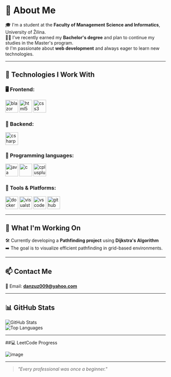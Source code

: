 # 👋 About Me

🎓 I'm a student at the **Faculty of Management Science and Informatics**, University of Žilina.  
🧑‍🎓 I’ve recently earned my **Bachelor's degree** and plan to continue my studies in the Master's program.  
🌐 I'm passionate about **web development** and always eager to learn new technologies.

---

## 🚀 Technologies I Work With

### 🖥️ Frontend:
<p align="left">
  <img src="https://cdn.jsdelivr.net/gh/devicons/devicon/icons/blazor/blazor-original.svg" alt="blazor" width="40" height="40"/>
  <img src="https://cdn.jsdelivr.net/gh/devicons/devicon/icons/html5/html5-original.svg" alt="html5" width="40" height="40"/>
  <img src="https://cdn.jsdelivr.net/gh/devicons/devicon/icons/css3/css3-original.svg" alt="css3" width="40" height="40"/>
</p>

### 🧠 Backend:
<p align="left">
  <img src="https://cdn.jsdelivr.net/gh/devicons/devicon/icons/csharp/csharp-original.svg" alt="csharp" width="40" height="40"/>
</p>

### 🧾 Programming languages:
<p align="left">
  <img src="https://cdn.jsdelivr.net/gh/devicons/devicon/icons/java/java-original.svg" alt="java" width="40" height="40"/>
  <img src="https://cdn.jsdelivr.net/gh/devicons/devicon/icons/c/c-original.svg" alt="c" width="40" height="40"/>
  <img src="https://cdn.jsdelivr.net/gh/devicons/devicon/icons/cplusplus/cplusplus-original.svg" alt="cplusplus" width="40" height="40"/>
</p>

### 🔧 Tools & Platforms:
<p align="left">
  <img src="https://cdn.jsdelivr.net/gh/devicons/devicon/icons/docker/docker-original.svg" alt="docker" width="40" height="40"/>
  <img src="https://cdn.jsdelivr.net/gh/devicons/devicon/icons/visualstudio/visualstudio-plain.svg" alt="visualstudio" width="40" height="40"/>
  <img src="https://cdn.jsdelivr.net/gh/devicons/devicon/icons/vscode/vscode-original.svg" alt="vscode" width="40" height="40"/>
  <img src="https://cdn.jsdelivr.net/gh/devicons/devicon/icons/github/github-original.svg" alt="github" width="40" height="40"/>
</p>

---

## 🧩 What I'm Working On
🛠️ Currently developing a **Pathfinding project** using **Dijkstra's Algorithm**  
➡️ The goal is to visualize efficient pathfinding in grid-based environments.

---

## 📫 Contact Me

📧 Email: **danzuz009@yahoo.com**  

---

## 📊 GitHub Stats

![GitHub Stats](https://github-readme-stats.vercel.app/api?username=firkraagg&show_icons=true&theme=github_dark)  
![Top Languages](https://github-readme-stats.vercel.app/api/top-langs/?username=firkraagg&layout=compact&theme=github_dark)

---

##💻 LeetCode Progress

![image](https://github.com/user-attachments/assets/24307197-2f7d-4b7b-ad1c-addc7cdeba07)

---

> _"Every professional was once a beginner."_
<!--
**firkraagg/firkraagg** is a ✨ _special_ ✨ repository because its `README.md` (this file) appears on your GitHub profile.

Here are some ideas to get you started:

- 🔭 I’m currently working on ...
- 🌱 I’m currently learning ...
- 👯 I’m looking to collaborate on ...
- 🤔 I’m looking for help with ...
- 💬 Ask me about ...
- 📫 How to reach me: ...
- 😄 Pronouns: ...
- ⚡ Fun fact: ...
-->

